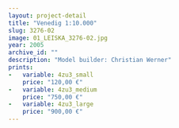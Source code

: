 ```yaml
---
layout: project-detail
title: "Venedig 1:10.000"
slug: 3276-02
image: 01_LEISKA_3276-02.jpg
year: 2005
archive_id: ""
description: "Model builder: Christian Werner"
prints: 
-   variable: 4zu3_small
    price: "120,00 €"
-   variable: 4zu3_medium
    price: "750,00 €"
-   variable: 4zu3_large
    price: "900,00 €"
---
```

